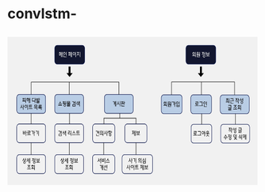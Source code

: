 # convlstm-

## 
<img src="https://github.com/norebese/safemall/blob/master/sample/readmeimg/IA.jpeg" height="300">
